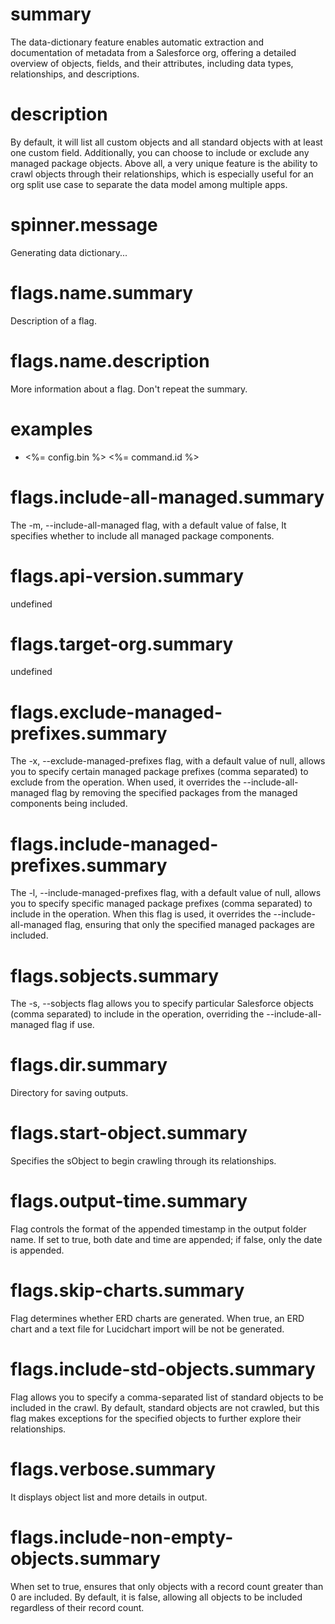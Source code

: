 # summary

The data-dictionary feature enables automatic extraction and documentation of metadata from a Salesforce org, offering a detailed overview of objects, fields, and their attributes, including data types, relationships, and descriptions.

# description

By default, it will list all custom objects and all standard objects with at least one custom field. Additionally, you can choose to include or exclude any managed package objects. Above all, a very unique feature is the ability to crawl objects through their relationships, which is especially useful for an org split use case to separate the data model among multiple apps.

# spinner.message

Generating data dictionary...

# flags.name.summary

Description of a flag.

# flags.name.description

More information about a flag. Don't repeat the summary.

# examples

- <%= config.bin %> <%= command.id %>

# flags.include-all-managed.summary

The -m, --include-all-managed flag, with a default value of false, It specifies whether to include all managed package components.

# flags.api-version.summary

undefined

# flags.target-org.summary

undefined

# flags.exclude-managed-prefixes.summary

The -x, --exclude-managed-prefixes flag, with a default value of null, allows you to specify certain managed package prefixes (comma separated) to exclude from the operation. When used, it overrides the --include-all-managed flag by removing the specified packages from the managed components being included.

# flags.include-managed-prefixes.summary

The -l, --include-managed-prefixes flag, with a default value of null, allows you to specify specific managed package prefixes (comma separated) to include in the operation. When this flag is used, it overrides the --include-all-managed flag, ensuring that only the specified managed packages are included.

# flags.sobjects.summary

The -s, --sobjects flag allows you to specify particular Salesforce objects (comma separated) to include in the operation, overriding the --include-all-managed flag if use.

# flags.dir.summary

Directory for saving outputs.

# flags.start-object.summary

Specifies the sObject to begin crawling through its relationships.

# flags.output-time.summary

Flag controls the format of the appended timestamp in the output folder name. If set to true, both date and time are appended; if false, only the date is appended.

# flags.skip-charts.summary

Flag determines whether ERD charts are generated. When true, an ERD chart and a text file for Lucidchart import will be not be generated.

# flags.include-std-objects.summary

Flag allows you to specify a comma-separated list of standard objects to be included in the crawl. By default, standard objects are not crawled, but this flag makes exceptions for the specified objects to further explore their relationships.

# flags.verbose.summary

It displays object list and more details in output.

# flags.include-non-empty-objects.summary

When set to true, ensures that only objects with a record count greater than 0 are included. By default, it is false, allowing all objects to be included regardless of their record count.
